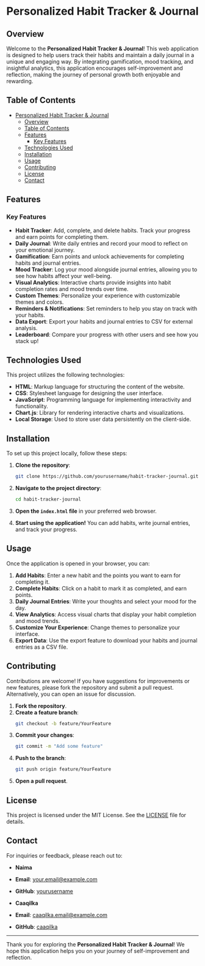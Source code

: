 # Personalized Habit Tracker & Journal

## Overview

Welcome to the **Personalized Habit Tracker & Journal**! This web application is designed to help users track their habits and maintain a daily journal in a unique and engaging way. By integrating gamification, mood tracking, and insightful analytics, this application encourages self-improvement and reflection, making the journey of personal growth both enjoyable and rewarding.

## Table of Contents

- [Personalized Habit Tracker \& Journal](#personalized-habit-tracker--journal)
  - [Overview](#overview)
  - [Table of Contents](#table-of-contents)
  - [Features](#features)
    - [Key Features](#key-features)
  - [Technologies Used](#technologies-used)
  - [Installation](#installation)
  - [Usage](#usage)
  - [Contributing](#contributing)
  - [License](#license)
  - [Contact](#contact)

## Features

### Key Features

- **Habit Tracker**: Add, complete, and delete habits. Track your progress and earn points for completing them.
- **Daily Journal**: Write daily entries and record your mood to reflect on your emotional journey.
- **Gamification**: Earn points and unlock achievements for completing habits and journal entries.
- **Mood Tracker**: Log your mood alongside journal entries, allowing you to see how habits affect your well-being.
- **Visual Analytics**: Interactive charts provide insights into habit completion rates and mood trends over time.
- **Custom Themes**: Personalize your experience with customizable themes and colors.
- **Reminders & Notifications**: Set reminders to help you stay on track with your habits.
- **Data Export**: Export your habits and journal entries to CSV for external analysis.
- **Leaderboard**: Compare your progress with other users and see how you stack up!

## Technologies Used

This project utilizes the following technologies:

- **HTML**: Markup language for structuring the content of the website.
- **CSS**: Stylesheet language for designing the user interface.
- **JavaScript**: Programming language for implementing interactivity and functionality.
- **Chart.js**: Library for rendering interactive charts and visualizations.
- **Local Storage**: Used to store user data persistently on the client-side.

## Installation

To set up this project locally, follow these steps:

1. **Clone the repository**:
    ```bash
    git clone https://github.com/yourusername/habit-tracker-journal.git
    ```
   
2. **Navigate to the project directory**:
    ```bash
    cd habit-tracker-journal
    ```

3. **Open the `index.html` file** in your preferred web browser.

4. **Start using the application!** You can add habits, write journal entries, and track your progress.

## Usage

Once the application is opened in your browser, you can:

1. **Add Habits**: Enter a new habit and the points you want to earn for completing it.
2. **Complete Habits**: Click on a habit to mark it as completed, and earn points.
3. **Daily Journal Entries**: Write your thoughts and select your mood for the day.
4. **View Analytics**: Access visual charts that display your habit completion and mood trends.
5. **Customize Your Experience**: Change themes to personalize your interface.
6. **Export Data**: Use the export feature to download your habits and journal entries as a CSV file.

## Contributing

Contributions are welcome! If you have suggestions for improvements or new features, please fork the repository and submit a pull request. Alternatively, you can open an issue for discussion.

1. **Fork the repository**.
2. **Create a feature branch**:
    ```bash
    git checkout -b feature/YourFeature
    ```
3. **Commit your changes**:
    ```bash
    git commit -m "Add some feature"
    ```
4. **Push to the branch**:
    ```bash
    git push origin feature/YourFeature
    ```
5. **Open a pull request**.

## License

This project is licensed under the MIT License. See the [LICENSE](LICENSE) file for details.

## Contact

For inquiries or feedback, please reach out to:

- **Naima**  
- **Email**: your.email@example.com  
- **GitHub**: [yourusername](https://github.com/yourusername)  

- **Caaqilka**  
- **Email**: caaqilka.email@example.com  
- **GitHub**: [caaqilka](https://github.com/caaqilka)

---

Thank you for exploring the **Personalized Habit Tracker & Journal**! We hope this application helps you on your journey of self-improvement and reflection.
